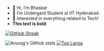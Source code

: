 - 👋 Hi, I’m Bhaskar
- 👀 I’m Undergard Student at IIT Hyderabad.
- 🌱 Interested in everything related to Tech!
- <b>This text is bold</b>




[![GitHub Streak](https://github-readme-streak-stats.herokuapp.com?user=bhaskaraa45)](https://git.io/streak-stats)


![Anurag's GitHub stats](https://github-readme-stats.vercel.app/api?username=bhaskaraa45&count_private=true&show_icons=true&theme=dracula)                                                          [![Top Langs](https://github-readme-stats.vercel.app/api/top-langs/?username=bhaskaraa45)](https://github.com/anuraghazra/github-readme-stats)



<!---
bhaskaraa45/bhaskaraa45 is a ✨ special ✨ repository because its `README.md` (this file) appears on your GitHub profile.
You can click the Preview link to take a look at your changes.
--->
